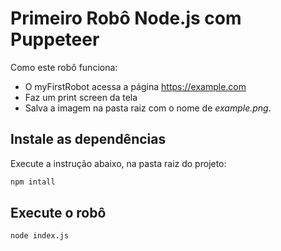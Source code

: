 # Primeiro Robô Node.js com Puppeteer

Como este robô funciona:

- O myFirstRobot acessa a página <https://example.com>
- Faz um print screen da tela
- Salva a imagem na pasta raiz com o nome de *example.png*.

## Instale as dependências

Execute a instrução abaixo, na pasta raiz do projeto:

```bash
npm intall
```

## Execute o robô

```bash
node index.js
```
